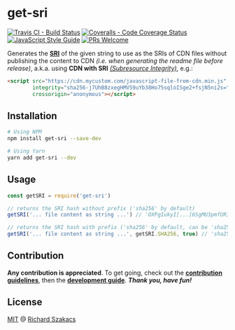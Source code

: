 # get-sri

[![Travis CI - Build Status][travis-badge]][travis-url]
[![Coveralls - Code Coverage Status][cov-badge]][cov-url]
[![JavaScript Style Guide][jsstd-badge]][jsstd-url]
[![PRs Welcome][pr-badge]][pr-url]

Generates the [**SRI**][sri-url] of the given string to use as the SRIs of CDN files without publishing 
the content to CDN *(i.e. when generating the readme file before release)*, 
a.k.a. using **CDN with SRI** [*(Subresource Integrity)*][sri-url], e.g.:

```html
<script src="https://cdn.mycustom.com/javascript-file-from-cdn.min.js" 
        integrity="sha256-j7UhB8zxegHMV59uYb38Ho75sqloISge2+fsjN5ni2s=" 
        crossorigin="anonymous"></script>
```

## Installation

```bash
# Using NPM
npm install get-sri --save-dev
```

```bash
# Using Yarn
yarn add get-sri --dev
```

## Usage

```javascript
const getSRI = require('get-sri')

// returns the SRI hash without prefix ('sha256' by default)
getSRI('... file content as string ...') // 'OXPgIukyI[...]6SgMU3pmfURI='

// returns the SRI hash with prefix ('sha256' by default, can be 'sha256', 'sha384', or 'sha512')
getSRI('... file content as string ...', getSRI.SHA256, true) // 'sha256-OXPgIukyI[...]6SgMU3pmfURI='
```

## Contribution

**Any contribution is appreciated**. To get going, check out the 
[**contribution guidelines**](CONTRIBUTING.md), then the 
[**development guide**](DEVELOPMENT.md). 
***Thank you, have fun!***

## License

[MIT](LICENSE.md) @ [Richard Szakacs](https://www.github.com/richardszkcs)


  [travis-badge]: https://travis-ci.org/jstbx/get-sri.svg?branch=master
  [travis-url]:   https://travis-ci.org/jstbx/get-sri

  [cov-badge]:    https://coveralls.io/repos/github/jstbx/get-sri/badge.svg?branch=master
  [cov-url]:      https://coveralls.io/github/jstbx/get-sri?branch=master

  [jsstd-badge]:  https://img.shields.io/badge/code_style-standard-brightgreen.svg
  [jsstd-url]:    https://standardjs.com
  
  [pr-badge]:     https://img.shields.io/badge/PRs-welcome-brightgreen.svg?style=flat-square
  [sri-url]:      https://hacks.mozilla.org/2015/09/subresource-integrity-in-firefox-43
  [pr-url]:       CONTRIBUTING.md
